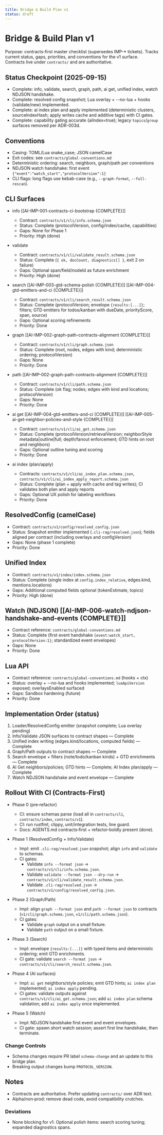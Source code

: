```yaml
---
title: Bridge & Build Plan v1
status: draft
---
```


# Bridge & Build Plan v1

Purpose: contracts‑first master checklist (supersedes IMP-* tickets). Tracks current status, gaps, priorities, and conventions for the v1 surface. Contracts live under `contracts/` and are authoritative.

## Status Checkpoint (2025-09-15)
- Complete: info, validate, search, graph, path, ai get, unified index, watch NDJSON handshake.
- Complete: resolved config snapshot; Lua overlay + --no-lua + hooks (validate/new) implemented.
- Complete: ai index plan and apply implemented (deterministic clusters, sourceIndexHash; apply writes cache and additive tags) with CI gates.
- Complete: capability gating accurate (aiIndex=true); legacy `topics`/`group` surfaces removed per ADR-003d.

## Conventions
- Casing: TOML/Lua snake_case; JSON camelCase
- Exit codes: see `contracts/global-conventions.md`
- Deterministic ordering: search, neighbors, graph/path per conventions
- NDJSON watch handshake: first event `{"event":"watch_start","protocolVersion":1}`
- CLI flags: long flags use kebab-case (e.g., `--graph-format`, `--full-rescan`).

## CLI Surfaces

- info [[AI-IMP-001-contracts-ci-bootstrap {COMPLETE}]]
  - Contract: `contracts/v1/cli/info.schema.json`
  - Status: Complete (protocolVersion, config/index/cache, capabilities)
  - Gaps: None for Phase 1
  - Priority: High (done)

- validate
  - Contract: `contracts/v1/cli/validate_result.schema.json`
  - Status: Complete (`{ ok, docCount, diagnostics[] }`, exit 2 on failure)
  - Gaps: Optional span/field/nodeId as future enrichment
  - Priority: High (done)

- search [[AI-IMP-003-gtd-schema-polish {COMPLETE}]] [[AI-IMP-004-gtd-emitters-and-ci {COMPLETE}]]
  - Contract: `contracts/v1/cli/search_result.schema.json`
  - Status: Complete (protocolVersion; envelope `{results:[...]}`; filters; GTD emitters for todos/kanban with dueDate, priorityScore, span, source)
  - Gaps: Optional scoring refinements
  - Priority: Done

- graph [[AI-IMP-002-graph-path-contracts-alignment {COMPLETE}]]
  - Contract: `contracts/v1/cli/graph.schema.json`
  - Status: Complete (root, nodes, edges with kind; deterministic ordering; protocolVersion)
  - Gaps: None
  - Priority: Done

- path [[AI-IMP-002-graph-path-contracts-alignment {COMPLETE}]]
  - Contract: `contracts/v1/cli/path.schema.json`
  - Status: Complete (ok flag; nodes; edges with kind and locations; protocolVersion)
  - Gaps: None
  - Priority: Done

- ai get [[AI-IMP-004-gtd-emitters-and-ci {COMPLETE}]] [[AI-IMP-005-ai-get-neighbor-policies-and-style {COMPLETE}]]
  - Contract: `contracts/v1/cli/ai_get.schema.json`
  - Status: Complete (protocolVersion/retrievalVersion; neighborStyle metadata|outline|full; depth/fanout enforcement; GTD hints on root and neighbors)
  - Gaps: Optional outline tuning and scoring
  - Priority: Done

- ai index (plan/apply)
  - Contracts: `contracts/v1/cli/ai_index_plan.schema.json`, `contracts/v1/cli/ai_index_apply_report.schema.json`
  - Status: Complete (plan + apply with cache and tag writes); CI validates both plan and apply reports
  - Gaps: Optional UX polish for labeling workflows
  - Priority: Done

## ResolvedConfig (camelCase)
- Contract: `contracts/v1/config/resolved_config.json`
- Status: Snapshot emitter implemented (`.cli-rag/resolved.json`); fields aligned per contract (including overlays and configVersion)
- Gaps: None (phase 1 complete)
- Priority: Done

## Unified Index
- Contract: `contracts/v1/index/index.schema.json`
- Status: Complete (single index at `config.index_relative`, edges.kind, mentions.locations)
- Gaps: Additional computed fields optional (tokenEstimate, topics)
- Priority: High (done)

## Watch (NDJSON) [[AI-IMP-006-watch-ndjson-handshake-and-events {COMPLETE}]]
- Contract reference: `contracts/global-conventions.md`
- Status: Complete (first event handshake `{event:watch_start, protocolVersion:1}`; standardized event envelopes)
- Gaps: None
- Priority: Done

## Lua API
- Contract reference: `contracts/global-conventions.md` (hooks + ctx)
- Status: overlay + --no-lua and hooks implemented; `luaApiVersion` exposed; overlaysEnabled surfaced
- Gaps: Sandbox hardening (future)
- Priority: Done

## Implementation Order (status)
1) Loader/ResolvedConfig emitter (snapshot complete; Lua overlay pending)
2) Info/Validate JSON surfaces to contract shapes — Complete
3) Unified index writing (edges.kind/locations, computed fields) — Complete
4) Graph/Path outputs to contract shapes — Complete
5) Search envelope + filters (note/todo/kanban kinds) + GTD enrichments — Complete
6) AI Get neighbors/policies; GTD hints — Complete; AI Index plan/apply — Complete
7) Watch NDJSON handshake and event envelope — Complete

## Rollout With CI (Contracts‑First)

- Phase 0 (pre‑refactor)
  - CI: ensure schemas parse (load all in `contracts/cli`, `contracts/index`, `contracts/v1`).
  - CI: run rustfmt, clippy, unit/integration tests, line guard.
  - Docs: AGENTS.md contracts‑first + refactor‑boldly present (done).

- Phase 1 (ResolvedConfig + Info/Validate)
  - Impl: emit `.cli-rag/resolved.json` snapshot; align `info` and `validate` to schemas.
  - CI gates:
    - Validate `info --format json` → `contracts/v1/cli/info.schema.json`.
    - Validate `validate --format json --dry-run` → `contracts/v1/cli/validate_result.schema.json`.
    - Validate `.cli-rag/resolved.json` → `contracts/v1/config/resolved_config.json`.

- Phase 2 (Graph/Path)
  - Impl: align `graph --format json` and `path --format json` to contracts (`v1/cli/graph.schema.json`, `v1/cli/path.schema.json`).
  - CI gates:
    - Validate `graph` output on a small fixture.
    - Validate `path` output on a small fixture.

- Phase 3 (Search)
  - Impl: envelope `{results:[...]}` with typed items and deterministic ordering; emit GTD enrichments.
  - CI gate: validate `search --format json` → `contracts/v1/cli/search_result.schema.json`.

- Phase 4 (AI surfaces)
  - Impl: `ai get` neighbors/style policies; emit GTD hints; `ai index plan` implemented; `ai index apply` pending.
  - CI gates: validate outputs against `contracts/v1/cli/ai_get.schema.json`; add `ai index plan` schema validation; add `ai index apply` once implemented.

- Phase 5 (Watch)
  - Impl: NDJSON handshake first event and event envelopes.
  - CI gate: spawn short watch session; assert first line handshake, then terminate.

### Change Controls
- Schema changes require PR label `schema-change` and an update to this bridge plan.
- Breaking output changes bump `PROTOCOL_VERSION`.

## Notes
- Contracts are authoritative. Prefer updating `contracts/` over ADR text.
- Alpha/non‑prod: remove dead code, avoid compatibility crutches.

### Deviations
- None blocking for v1. Optional polish items: search scoring tuning; expanded diagnostics spans.
